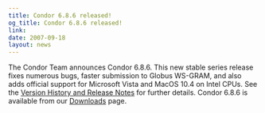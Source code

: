 ```yaml
---
title: Condor 6.8.6 released!
og_title: Condor 6.8.6 released!
link: 
date: 2007-09-18
layout: news
---
```


The Condor Team announces Condor 6.8.6.  This new stable series release fixes numerous bugs, faster submission to Globus WS-GRAM, and also adds official support for Microsoft Vista and MacOS 10.4 on Intel CPUs. See the <a href="manual/latest-stable/9_Version_History.html"> Version History and Release Notes</a> for further details. Condor 6.8.6 is available from our <a href="downloads/">Downloads</a> page.
